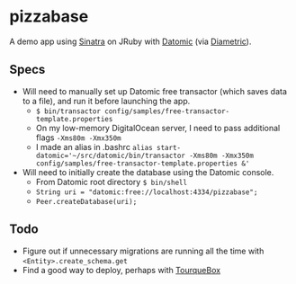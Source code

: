 pizzabase
=========

A demo app using [Sinatra](http://www.sinatrarb.com/) on JRuby with [Datomic](www.datomic.com) (via [Diametric](https://github.com/relevance/diametric)).

Specs
-----
* Will need to manually set up Datomic free transactor (which saves data to a file), and run it before launching the app.
  * ```$ bin/transactor config/samples/free-transactor-template.properties```
  * On my low-memory DigitalOcean server, I need to pass additional flags ```-Xms80m -Xmx350m```
  * I made an alias in .bashrc ```alias start-datomic='~/src/datomic/bin/transactor -Xms80m -Xmx350m config/samples/free-transactor-template.properties &'```
* Will need to initially create the database using the Datomic console.
  * From Datomic root directory ```$ bin/shell```
  * ```String uri = "datomic:free://localhost:4334/pizzabase";```
  * ```Peer.createDatabase(uri);```

Todo
----
* Figure out if unnecessary migrations are running all the time with ```<Entity>.create_schema.get```
* Find a good way to deploy, perhaps with [TourqueBox](http://recipes.sinatrarb.com/p/deployment/jruby#label-Deployment+with+TorqueBox)

